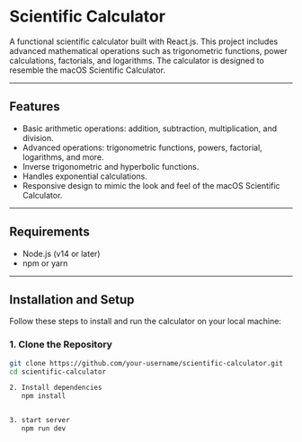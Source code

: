 # Scientific Calculator

A functional scientific calculator built with React.js. This project includes advanced mathematical operations such as trigonometric functions, power calculations, factorials, and logarithms. The calculator is designed to resemble the macOS Scientific Calculator.

---

## Features

- Basic arithmetic operations: addition, subtraction, multiplication, and division.
- Advanced operations: trigonometric functions, powers, factorial, logarithms, and more.
- Inverse trigonometric and hyperbolic functions.
- Handles  exponential calculations.
- Responsive design to mimic the look and feel of the macOS Scientific Calculator.

---

## Requirements

- Node.js (v14 or later)
- npm or yarn

---

## Installation and Setup

Follow these steps to install and run the calculator on your local machine:

### 1. Clone the Repository

```bash
git clone https://github.com/your-username/scientific-calculator.git
cd scientific-calculator

2. Install dependencies
   npm install


3. start server
   npm run dev

